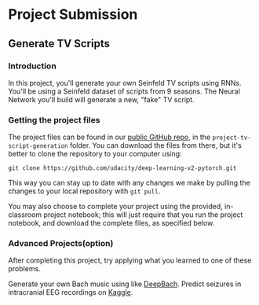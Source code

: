 # Project Submission

## Generate TV Scripts

### Introduction
In this project, you'll generate your own Seinfeld TV scripts using RNNs. You'll be using a Seinfeld dataset of scripts from 9 seasons. The Neural Network you'll build will generate a new, "fake" TV script.

### Getting the project files
The project files can be found in our [public GitHub repo](https://github.com/udacity/deep-learning-v2-pytorch), in the `project-tv-script-generation` folder. You can download the files from there, but it's better to clone the repository to your computer using:

```
git clone https://github.com/udacity/deep-learning-v2-pytorch.git

```

This way you can stay up to date with any changes we make by pulling the changes to your local repository with `git pull`.

You may also choose to complete your project using the provided, in-classroom project notebook; this will just require that you run the project notebook, and download the complete files, as specified below.


### Advanced Projects(option)

After completing this project, try applying what you learned to one of these problems.

Generate your own Bach music using like [DeepBach](https://arxiv.org/pdf/1612.01010.pdf).
Predict seizures in intracranial EEG recordings on [Kaggle](https://www.kaggle.com/c/seizure-prediction).
